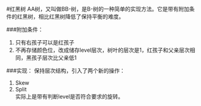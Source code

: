 #红黑树
AA树，又叫做BB-树，是B-树的一种简单的实现方法。它是带有附加条件的红黑树，相比红黑树降低了保持平衡的难度。

###附加条件：   
1. 只有右孩子可以是红孩子
2. 不再存储颜色位，改成储存level层次，树叶的层次是1，红孩子和父亲层次相同，黑孩子层次比父亲低1

###实现：
保持层次结构，引入了两个新的操作：   
1. Skew   
2. Split   
实际上是带有判断level是否符合要求的旋转。